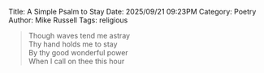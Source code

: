 Title: A Simple Psalm to Stay
Date: 2025/09/21 09:23PM
Category: Poetry
Author: Mike Russell
Tags: religious

> Though waves tend me astray<br>
> Thy hand holds me to stay<br>
> By thy good wonderful power<br>
> When I call on thee this hour
